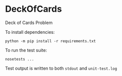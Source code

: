 # DeckOfCards
Deck of Cards Problem

To install dependencies:

    python -m pip install -r requirements.txt

To run the test suite:

    nosetests ...

Test output is written to both `stdout` and `unit-test.log`
